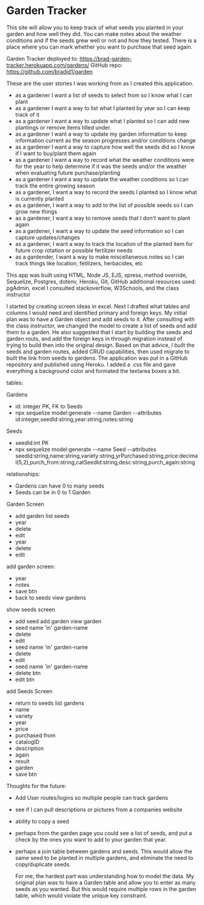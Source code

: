 # Garden Tracker
This site will allow you to keep track of what seeds you planted in your garden and how well they did.  You can make notes about the weather conditions and if the seeds grew well or not and how they tested.  There is a place where you can mark whether you want to purchase that seed again.

Garden Tracker deployed to: https://brad-garden-tracker.herokuapp.com/gardens/
GitHub repo: https://github.com/bradjd1/garden

These are the user stories I was working from as I created this application.
* as a gardener I want a list of seeds to select from so I know what I can plant
* as a gardener I want a way to list what I planted by year so I can keep track of it
* as a gardener I want a way to update what I planted so I can add new plantings or remove items tilled under.
* as a gardener I want a way to update my garden information to keep information current as the season progresses and/or conditions change
* as a gardener I want a way to capture how well the seeds did so I know if I want to buy/plant them again
* as a gardener I want a way to record what the weather conditions were for the year to help determine if it was the seeds and/or the weather when evaluating future purchase/planting
* as a gardener I want a way to update the weather conditions so I can track the entire growing season
* as a gardener, I want a way to record the seeds I planted so I know what is currently planted
* as a gardener, I want a way to add to the list of possible seeds so I can grow new things
* as a gardener, I want a way to remove seeds that I don't want to plant again
* as a gardener, I want a way to update the seed information so I can capture updates/changes
* as a gardener, I want a way to track the location of the planted item for future crop rotation or possible fertilizer needs
* as a gardender, I want a way to make miscellanwous notes so I can track things like location, fetilizers, herbacides, etc

This app was built using HTML, Node JS, EJS, xpress, method override, Sequelize, Postgres, dotenv, Heroku, Git, GitHub
additional resources used: pgAdmin, excel
I consulted stackoverflow, W3Schools, and the class instructor

I started by creating screen ideas in excel.  Next I drafted what tables and columns I would need and identified primary and foreign keys.  My initial plan was to have a Garden object and add seeds to it.  After consulting with the class instructor, we changed the model to create a list of seeds and add them to a garden.  He also suggested that I start by building the seeds and garden routs, and add the foreign keys in through migration instead of trying to build then into the original design.  Based on that advice, I built the seeds and garden routes, added CRUD capabilities, then used migrate to built the link from seeds to gardens.  The application was put in a GitHub repository and published using Heroku.  I added a .css file and gave everything a background color and formated the textarea boxes a bit.

tables:

Gardens
* id: integer PK, FK to Seeds
* npx sequelize model:generate --name Garden --attributes id:integer,seedId:string,year:string,notes:string

Seeds
* seedId:int PK
* npx sequelize model:generate --name Seed --attributes seedId:string,name:string,variety:string,yrPurchased:string,price:decimal(5,2),purch_from:string,catSeedId:string,desc:string,purch_again:string

relationships:
* Gardens can have 0 to many seeds
* Seeds can be in 0 to 1 Garden

Garden Screen
* add garden list seeds
* year
* delete
* edit
* year
* delete
* edit

add garden screen:
* year
* notes
* save btn
* back to seeds view gardens

show seeds screen
* add seed add garden view garden
* seed name 'in' garden-name
* delete
* edit
* seed name 'in' garden-name
* delete
* edit
* seed name 'in' garden-name
* delete btn
* edit btn

add Seeds Screen
* return to seeds list gardens
* name
* variety
* year
* price
* purchased from
* catalogID
* description
* again
* result
* garden
* save btn

Thoughts for the future:
* Add User routes/logins so multiple people can track gardens
* see if I can pull descriptions or pictures from a companies website
* ability to copy a seed
* perhaps from the garden page you could see a list of seeds, and put a check by the ones you want to add
  to your garden that year.
* perhaps a join table between gardens and seeds.  This would allow the same seed to be planted in multiple
  gardens, and eliminate the need to copy/duplicate seeds.

  For me, the hardest part was understanding how to model the data.  My original plan was to have a Garden table and allow you to enter as many seeds as you wanted.  But this would require multiple rows in the garden table, which would violate the unique key constraint.